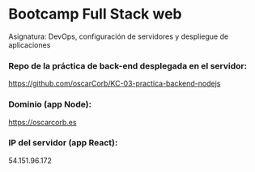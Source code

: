 # Bootcamp Full Stack web
Asignatura: DevOps, configuración de servidores y despliegue de aplicaciones

### Repo de la práctica de back-end desplegada en el servidor:
https://github.com/oscarCorb/KC-03-practica-backend-nodejs

### Dominio (app Node):
https://oscarcorb.es

### IP del servidor (app React):
54.151.96.172
